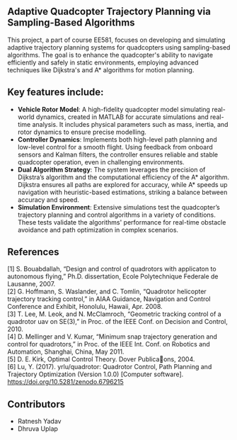## Adaptive Quadcopter Trajectory Planning via Sampling-Based Algorithms

This project, a part of course EE581, focuses on developing and simulating adaptive trajectory planning systems for quadcopters using sampling-based algorithms. The goal is to enhance the quadcopter's ability to navigate efficiently and safely in static environments, employing advanced techniques like Dijkstra's and A* algorithms for motion planning. 

## Key features include:
* **Vehicle Rotor Model**: A high-fidelity quadcopter model simulating real-world dynamics, created in MATLAB for accurate simulations and real-time analysis. It includes physical parameters such as mass, inertia, and rotor dynamics to ensure precise modelling.  
* **Controller Dynamics**: Implements both high-level path planning and low-level control for a smooth flight. Using feedback from onboard sensors and Kalman filters, the controller ensures reliable and stable quadcopter operation, even in challenging environments.  
* **Dual Algorithm Strategy**: The system leverages the precision of Dijkstra’s algorithm and the computational efficiency of the A* algorithm. Dijkstra ensures all paths are explored for accuracy, while A* speeds up navigation with heuristic-based estimations, striking a balance between accuracy and speed.  
* **Simulation Environment**: Extensive simulations test the quadcopter’s trajectory planning and control algorithms in a variety of conditions. These tests validate the algorithms' performance for real-time obstacle avoidance and path optimization in complex scenarios.  

## References
[1] S. Bouabdallah, “Design and control of quadrotors with applicaton to autonomous flying,” Ph.D. dissertation, Ecole Polytechnique Federale de Lausanne, 2007.  
[2] G. Hoffmann, S. Waslander, and C. Tomlin, “Quadrotor helicopter trajectory tracking control,” in AIAA Guidance, Navigation and Control Conference and Exhibit, Honolulu, Hawaii, Apr. 2008.  
[3] T. Lee, M. Leok, and N. McClamroch, “Geometric tracking control of a quadrotor uav on SE(3),” in Proc. of the IEEE Conf. on Decision and Control, 2010.  
[4] D. Mellinger and V. Kumar, “Minimum snap trajectory generation and control for quadrotors,” in Proc. of the IEEE Int. Conf. on Robotics and Automation, Shanghai, China, May 2011.  
[5] D. E. Kirk, Optimal Control Theory. Dover Publica􀆟ons, 2004.  
[6] Lu, Y. (2017). yrlu/quadrotor: Quadrotor Control, Path Planning and Trajectory Optimization (Version 1.0.0) [Computer software]. https://doi.org/10.5281/zenodo.6796215

## Contributors
* Ratnesh Yadav  
* Dhruva Uplap  
